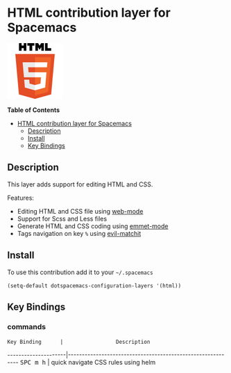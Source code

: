 # HTML contribution layer for Spacemacs

![logo](img/html.png)

<!-- markdown-toc start - Don't edit this section. Run M-x markdown-toc/generate-toc again -->
**Table of Contents**

- [HTML contribution layer for Spacemacs](#html-contribution-layer-for-spacemacs)
    - [Description](#description)
    - [Install](#install)
    - [Key Bindings](#key-bindings)

<!-- markdown-toc end -->

## Description

This layer adds support for editing HTML and CSS.

Features:
- Editing HTML and CSS file using [web-mode][]
- Support for Scss and Less files
- Generate HTML and CSS coding using [emmet-mode][]
- Tags navigation on key `%` using [evil-matchit][]

## Install

To use this contribution add it to your `~/.spacemacs`

```elisp
(setq-default dotspacemacs-configuration-layers '(html))
```

## Key Bindings

### commands

    Key Binding      |                 Description
---------------------|------------------------------------------------------------
<kbd>SPC m h</kbd>   | quick navigate CSS rules using helm

[web-mode]: http://web-mode.org/
[emmet-mode]: https://github.com/smihica/emmet-mode
[evil-matchit]: https://github.com/redguardtoo/evil-matchit

